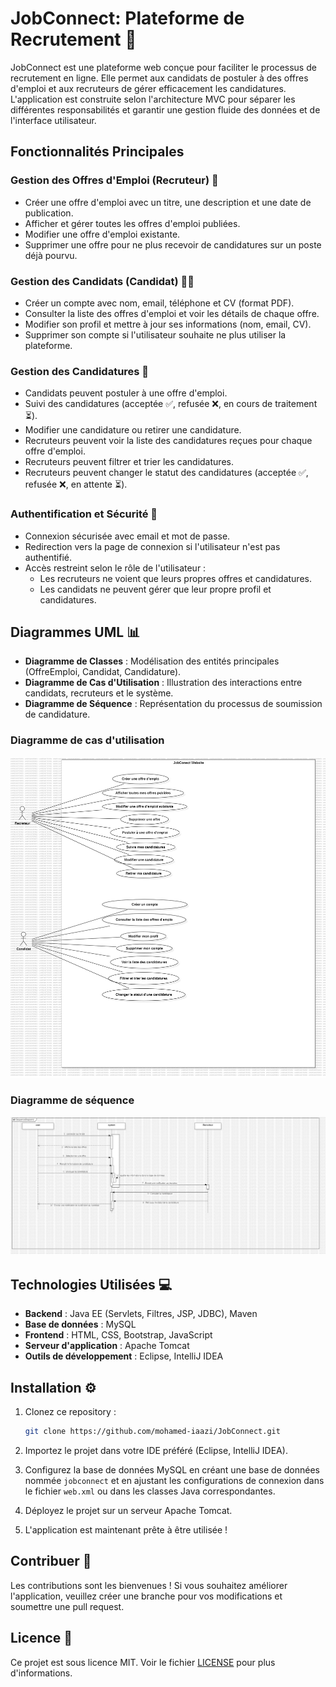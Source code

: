 
# JobConnect: Plateforme de Recrutement 📑

JobConnect est une plateforme web conçue pour faciliter le processus de recrutement en ligne. Elle permet aux candidats de postuler à des offres d'emploi et aux recruteurs de gérer efficacement les candidatures. L'application est construite selon l'architecture MVC pour séparer les différentes responsabilités et garantir une gestion fluide des données et de l'interface utilisateur.

## Fonctionnalités Principales

### Gestion des Offres d'Emploi (Recruteur) 💼
- Créer une offre d'emploi avec un titre, une description et une date de publication.
- Afficher et gérer toutes les offres d'emploi publiées.
- Modifier une offre d'emploi existante.
- Supprimer une offre pour ne plus recevoir de candidatures sur un poste déjà pourvu.

### Gestion des Candidats (Candidat) 🧑‍💼
- Créer un compte avec nom, email, téléphone et CV (format PDF).
- Consulter la liste des offres d'emploi et voir les détails de chaque offre.
- Modifier son profil et mettre à jour ses informations (nom, email, CV).
- Supprimer son compte si l'utilisateur souhaite ne plus utiliser la plateforme.

### Gestion des Candidatures 📝
- Candidats peuvent postuler à une offre d'emploi.
- Suivi des candidatures (acceptée ✅, refusée ❌, en cours de traitement ⏳).
- Modifier une candidature ou retirer une candidature.
- Recruteurs peuvent voir la liste des candidatures reçues pour chaque offre d'emploi.
- Recruteurs peuvent filtrer et trier les candidatures.
- Recruteurs peuvent changer le statut des candidatures (acceptée ✅, refusée ❌, en attente ⏳).

### Authentification et Sécurité 🔐
- Connexion sécurisée avec email et mot de passe.
- Redirection vers la page de connexion si l'utilisateur n'est pas authentifié.
- Accès restreint selon le rôle de l'utilisateur :
    - Les recruteurs ne voient que leurs propres offres et candidatures.
    - Les candidats ne peuvent gérer que leur propre profil et candidatures.

## Diagrammes UML 📊

- **Diagramme de Classes** : Modélisation des entités principales (OffreEmploi, Candidat, Candidature).
- **Diagramme de Cas d'Utilisation** : Illustration des interactions entre candidats, recruteurs et le système.
- **Diagramme de Séquence** : Représentation du processus de soumission de candidature.

### Diagramme de cas d'utilisation
![Diagramme de cas d'utilisation](diagrammes/UseCaseDiagram.jpg)

### Diagramme de séquence
![Diagramme de séquence](diagrammes/diagramme_sequence.jpg)

## Technologies Utilisées 💻

- **Backend** : Java EE (Servlets, Filtres, JSP, JDBC), Maven
- **Base de données** : MySQL
- **Frontend** : HTML, CSS, Bootstrap, JavaScript
- **Serveur d'application** : Apache Tomcat
- **Outils de développement** : Eclipse, IntelliJ IDEA

## Installation ⚙️

1. Clonez ce repository :
    ```bash
    git clone https://github.com/mohamed-iaazi/JobConnect.git
    ```

2. Importez le projet dans votre IDE préféré (Eclipse, IntelliJ IDEA).

3. Configurez la base de données MySQL en créant une base de données nommée `jobconnect` et en ajustant les configurations de connexion dans le fichier `web.xml` ou dans les classes Java correspondantes.

4. Déployez le projet sur un serveur Apache Tomcat.

5. L'application est maintenant prête à être utilisée !

## Contribuer 🤝

Les contributions sont les bienvenues ! Si vous souhaitez améliorer l'application, veuillez créer une branche pour vos modifications et soumettre une pull request.

## Licence 📜

Ce projet est sous licence MIT. Voir le fichier [LICENSE](LICENSE) pour plus d'informations.


